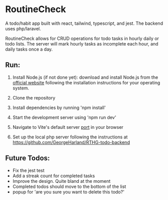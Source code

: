 # RoutineCheck

A todo/habit app built with react, tailwind, typescript, and jest. The backend uses php/laravel.

RoutineCheck allows for CRUD operations for todo tasks in hourly daily or todo lists. The server will mark hourly tasks as incomplete each hour, and daily tasks once a day.

## Run:

1. Install Node.js (if not done yet): download and install Node.js from the [official website](https://nodejs.org) following the installation instructions for your operating system.

2. Clone the repository

3. Install dependencies by running 'npm install'

4. Start the development server using 'npm run dev'

5. Navigate to Vite's default server [port](http://localhost:5173) in your browser

6. Set up the local php server following the instructions at https://github.com/GeorgeHarland/RTHG-todo-backend

## Future Todos:

- Fix the jest test
- Add a streak count for completed tasks
- Improve the design. Quite bland at the moment
- Completed todos should move to the bottom of the list
- popup for 'are you sure you want to delete this todo?'
